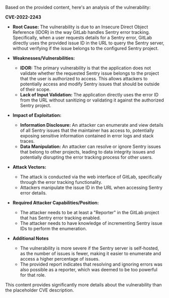Based on the provided content, here's an analysis of the vulnerability:

**CVE-2022-2243**

*   **Root Cause:** The vulnerability is due to an Insecure Direct Object Reference (IDOR) in the way GitLab handles Sentry error tracking. Specifically, when a user requests details for a Sentry error, GitLab directly uses the provided issue ID in the URL to query the Sentry server, without verifying if the issue belongs to the configured Sentry project.

*   **Weaknesses/Vulnerabilities:**
    *   **IDOR:** The primary vulnerability is that the application does not validate whether the requested Sentry issue belongs to the project that the user is authorized to access. This allows attackers to potentially access and modify Sentry issues that should be outside of their scope.
    *   **Lack of Input Validation:** The application directly uses the error ID from the URL without sanitizing or validating it against the authorized Sentry project.

*   **Impact of Exploitation:**
    *   **Information Disclosure:** An attacker can enumerate and view details of all Sentry issues that the maintainer has access to, potentially exposing sensitive information contained in error logs and stack traces.
    *   **Data Manipulation:** An attacker can resolve or ignore Sentry issues that belong to other projects, leading to data integrity issues and potentially disrupting the error tracking process for other users.

*   **Attack Vectors:**
    *   The attack is conducted via the web interface of GitLab, specifically through the error tracking functionality.
    *   Attackers manipulate the issue ID in the URL when accessing Sentry error details.

*   **Required Attacker Capabilities/Position:**
    *   The attacker needs to be at least a "Reporter" in the GitLab project that has Sentry error tracking enabled.
    *   The attacker needs to have knowledge of incrementing Sentry issue IDs to perform the enumeration.

*   **Additional Notes**
    *  The vulnerability is more severe if the Sentry server is self-hosted, as the number of issues is fewer, making it easier to enumerate and access a higher percentage of issues.
    *  The provided report indicates that resolving and ignoring errors was also possible as a reporter, which was deemed to be too powerful for that role.

This content provides significantly more details about the vulnerability than the placeholder CVE description.